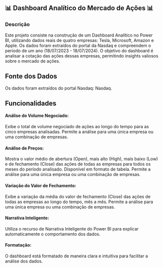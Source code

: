 ## 📊 Dashboard Analítico do Mercado de Ações 📊

### Descrição
Este projeto consiste na construção de um Dashboard Analítico no Power BI, utilizando dados reais de quatro empresas: Tesla, Microsoft, Amazon e Apple. Os dados foram extraídos do portal da Nasdaq e compreendem o período de um ano (18/07/2023 - 18/07/2024). O objetivo do dashboard é analisar a cotação das ações dessas empresas, permitindo insights valiosos sobre o mercado de ações.

## Fonte dos Dados
Os dados foram extraídos do portal Nasdaq: Nasdaq.

## Funcionalidades

#### Análise do Volume Negociado:
Exibe o total de volume negociado de ações ao longo do tempo para as cinco empresas analisadas.
Permite a análise para uma única empresa ou uma combinação de empresas.

####  Análise de Preços:
Mostra o valor médio de abertura (Open), mais alto (High), mais baixo (Low) e de fechamento (Close) das ações de todas as empresas para todos os meses do período analisado.
Disponível em formato de tabela.
Permite a análise para uma única empresa ou uma combinação de empresas.

#### Variação do Valor de Fechamento:
Exibe a variação da média do valor de fechamento (Close) das ações de todas as empresas ao longo do tempo, mês a mês.
Permite a análise para uma única empresa ou uma combinação de empresas.

#### Narrativa Inteligente:
Utiliza o recurso de Narrativa Inteligente do Power BI para explicar automaticamente o comportamento dos dados.

#### Formatação:
O dashboard está formatado de maneira clara e intuitiva para facilitar a análise dos dados.
